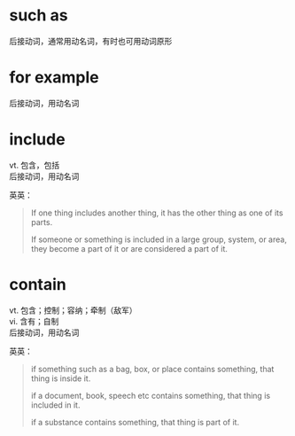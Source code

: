 # such as

后接动词，通常用动名词，有时也可用动词原形

# for example

后接动词，用动名词

# include

vt. 包含，包括\
后接动词，用动名词

英英：

> If one thing includes another thing, it has the other thing as one of its parts.
>
> If someone or something is included in a large group, system, or area, they become a part of it or are considered a part of it.

# contain

vt. 包含；控制；容纳；牵制（敌军）\
vi. 含有；自制\
后接动词，用动名词

英英：

> if something such as a bag, box, or place contains something, that thing is inside it.
>
> if a document, book, speech etc contains something, that thing is included in it.
>
> if a substance contains something, that thing is part of it.

